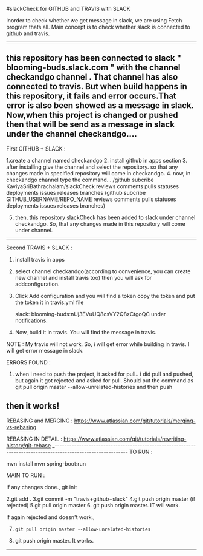 #slackCheck for GITHUB and TRAVIS with SLACK

Inorder to check whether we get message in slack, we are using Fetch program thats all. Main concept is to check whether slack is connected
to github and travis.

----------------------------------------------------------------------------------------------------------------------------------------------
this repository has been connected to slack  " blooming-buds.slack.com " with the channel checkandgo channel . That channel has also connected
to travis. But when build happens in this repository, it fails and error occurs.That error is also been showed as a message in slack.
Now,when this project is changed or pushed then that will be send as a message in slack under the channel checkandgo....
----------------------------------------------------------------------------------------------------------------------------------

First GITHUB + SLACK :

1.create a channel named checkandgo
2. install github in apps section
3. after installing give the channel and select the repository. so that any changes made in specified repository will come in checkandgo.
4. now, in checkandgo channel type the command...
      /github subcribe KaviyaSriBathrachalam/slackCheck reviews comments pulls statuses deployments issues releases branches
      (github subcribe GITHUB_USERNAME/REPO_NAME reviews comments pulls statuses deployments issues releases branches)
      
5. then, this repository slackCheck has been added to slack under channel checkandgo. So, that any changes made in this repository will come under channel.
_________________________________________________________________________________________________________________

Second TRAVIS + SLACK :

1. install travis in apps
2. select channel checkandgo(according to convenience, you can create new channel and install travis too) then you will ask for addconfiguration.
3. Click Add configuration and you will find a token copy the token and put the token it in travis.yml file

    slack: blooming-buds:nUj3EVuUQ8csVY2Q8zCtgoQC  under notifications.
    
 4. Now, build it in travis. You will find the message in travis.
 
 NOTE : My travis will not work. So, i will get error while building in travis. I will get error message in slack.
 
 ERRORS FOUND :
 
 1. when i need to push the project, it asked for pull.. i did pull and pushed, but again it got rejected and asked for pull.
    Should put the command as 
    git pull origin master --allow-unrelated-histories
and then push

then it works!
-----------------------------------------------------------------------------------------------------------------------------------
REBASING and MERGING :
https://www.atlassian.com/git/tutorials/merging-vs-rebasing

REBASING IN DETAIL :
https://www.atlassian.com/git/tutorials/rewriting-history/git-rebase
_------------------------------------------------------------------------------------------------------------
TO RUN : 

mvn install
mvn spring-boot:run

MAIN TO RUN :

If any changes done., git init

2.git add .
3.git commit -m "travis+github+slack"
4.git push origin master (if rejected)
5.git pull origin master
6. git push origin master. IT will work.

If again rejected and doesn't work., 

7.     git pull origin master --allow-unrelated-histories
8. git push origin master. It works.
-----------------------------------------------------------------------------------------------------------------




 
 
 
